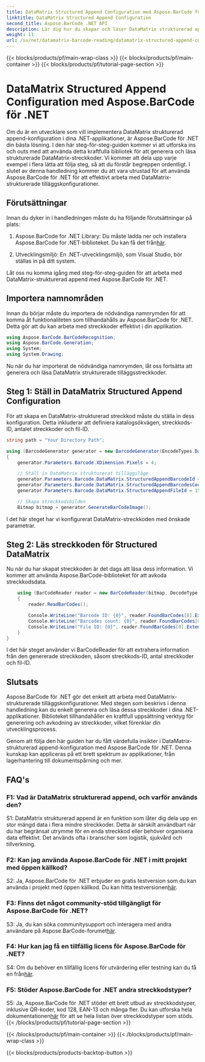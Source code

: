 ```yaml
---
title: DataMatrix Structured Append Configuration med Aspose.BarCode för .NET
linktitle: DataMatrix Structured Append Configuration
second_title: Aspose.BarCode .NET API
description: Lär dig hur du skapar och läser DataMatrix strukturerad append-konfiguration i .NET med Aspose.BarCode för högeffektiv dataorganisation.
weight: 11
url: /sv/net/datamatrix-barcode-reading/datamatrix-structured-append-configuration/
---
```


{{< blocks/products/pf/main-wrap-class >}}
{{< blocks/products/pf/main-container >}}
{{< blocks/products/pf/tutorial-page-section >}}

# DataMatrix Structured Append Configuration med Aspose.BarCode för .NET

Om du är en utvecklare som vill implementera DataMatrix strukturerad append-konfiguration i dina .NET-applikationer, är Aspose.BarCode för .NET din bästa lösning. I den här steg-för-steg-guiden kommer vi att utforska ins och outs med att använda detta kraftfulla bibliotek för att generera och läsa strukturerade DataMatrix-streckkoder. Vi kommer att dela upp varje exempel i flera lätta att följa steg, så att du förstår begreppen ordentligt. I slutet av denna handledning kommer du att vara utrustad för att använda Aspose.BarCode för .NET för att effektivt arbeta med DataMatrix-strukturerade tilläggskonfigurationer.

## Förutsättningar

Innan du dyker in i handledningen måste du ha följande förutsättningar på plats:

1.  Aspose.BarCode for .NET Library: Du måste ladda ner och installera Aspose.BarCode for .NET-biblioteket. Du kan få det från[här](https://releases.aspose.com/barcode/net/).

2. Utvecklingsmiljö: En .NET-utvecklingsmiljö, som Visual Studio, bör ställas in på ditt system.

Låt oss nu komma igång med steg-för-steg-guiden för att arbeta med DataMatrix-strukturerad append med Aspose.BarCode för .NET.

## Importera namnområden

Innan du börjar måste du importera de nödvändiga namnrymden för att komma åt funktionaliteten som tillhandahålls av Aspose.BarCode för .NET. Detta gör att du kan arbeta med streckkoder effektivt i din applikation.

```csharp
using Aspose.BarCode.BarCodeRecognition;
using Aspose.BarCode.Generation;
using System;
using System.Drawing;
```

Nu när du har importerat de nödvändiga namnrymden, låt oss fortsätta att generera och läsa DataMatrix strukturerade tilläggsstreckkoder.


## Steg 1: Ställ in DataMatrix Structured Append Configuration

För att skapa en DataMatrix-strukturerad streckkod måste du ställa in dess konfiguration. Detta inkluderar att definiera katalogsökvägen, streckkods-ID, antalet streckkoder och fil-ID.

```csharp
string path = "Your Directory Path";

using (BarcodeGenerator generator = new BarcodeGenerator(EncodeTypes.DataMatrix, "Aspose"))
{
    generator.Parameters.Barcode.XDimension.Pixels = 4;

    // Ställ in DataMatrix strukturerat tilläggsläge
    generator.Parameters.Barcode.DataMatrix.StructuredAppendBarcodeId = 3;
    generator.Parameters.Barcode.DataMatrix.StructuredAppendBarcodesCount = 5;
    generator.Parameters.Barcode.DataMatrix.StructuredAppendFileId = 150;

    // Skapa streckkodsbilden
    Bitmap bitmap = generator.GenerateBarCodeImage();
```

I det här steget har vi konfigurerat DataMatrix-streckkoden med önskade parametrar.

## Steg 2: Läs streckkoden för Structured DataMatrix

Nu när du har skapat streckkoden är det dags att läsa dess information. Vi kommer att använda Aspose.BarCode-biblioteket för att avkoda streckkodsdata.

```csharp
    using (BarCodeReader reader = new BarCodeReader(bitmap, DecodeType.DataMatrix))
    {
        reader.ReadBarCodes();

        Console.WriteLine("Barcode ID: {0}", reader.FoundBarCodes[0].Extended.DataMatrix.StructuredAppendBarcodeId);
        Console.WriteLine("Barcodes count: {0}", reader.FoundBarCodes[0].Extended.DataMatrix.StructuredAppendBarcodesCount);
        Console.WriteLine("File ID: {0}", reader.FoundBarCodes[0].Extended.DataMatrix.StructuredAppendFileId);
    }
}
```

I det här steget använder vi BarCodeReader för att extrahera information från den genererade streckkoden, såsom streckkods-ID, antal streckkoder och fil-ID.

## Slutsats

Aspose.BarCode för .NET gör det enkelt att arbeta med DataMatrix-strukturerade tilläggskonfigurationer. Med stegen som beskrivs i denna handledning kan du enkelt generera och läsa dessa streckkoder i dina .NET-applikationer. Biblioteket tillhandahåller en kraftfull uppsättning verktyg för generering och avkodning av streckkoder, vilket förenklar din utvecklingsprocess.

Genom att följa den här guiden har du fått värdefulla insikter i DataMatrix-strukturerad append-konfiguration med Aspose.BarCode för .NET. Denna kunskap kan appliceras på ett brett spektrum av applikationer, från lagerhantering till dokumentspårning och mer.

## FAQ's

### F1: Vad är DataMatrix strukturerad append, och varför används den?

S1: DataMatrix strukturerad append är en funktion som låter dig dela upp en stor mängd data i flera mindre streckkoder. Detta är särskilt användbart när du har begränsat utrymme för en enda streckkod eller behöver organisera data effektivt. Det används ofta i branscher som logistik, sjukvård och tillverkning.

### F2: Kan jag använda Aspose.BarCode för .NET i mitt projekt med öppen källkod?

 S2: Ja, Aspose.BarCode för .NET erbjuder en gratis testversion som du kan använda i projekt med öppen källkod. Du kan hitta testversionen[här](https://releases.aspose.com/).

### F3: Finns det något community-stöd tillgängligt för Aspose.BarCode för .NET?

 S3: Ja, du kan söka communitysupport och interagera med andra användare på Aspose.BarCode-forumet[här](https://forum.aspose.com/c/barcode/13).

### F4: Hur kan jag få en tillfällig licens för Aspose.BarCode för .NET?

 S4: Om du behöver en tillfällig licens för utvärdering eller testning kan du få en från[här](https://purchase.aspose.com/temporary-license/).

### F5: Stöder Aspose.BarCode for .NET andra streckkodstyper?

 S5: Ja, Aspose.BarCode för .NET stöder ett brett utbud av streckkodstyper, inklusive QR-koder, kod 128, EAN-13 och många fler. Du kan utforska hela dokumentationen[här](https://reference.aspose.com/barcode/net/) för att se hela listan över streckkodstyper som stöds.
{{< /blocks/products/pf/tutorial-page-section >}}

{{< /blocks/products/pf/main-container >}}
{{< /blocks/products/pf/main-wrap-class >}}

{{< blocks/products/products-backtop-button >}}
